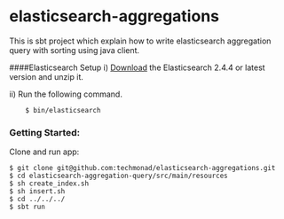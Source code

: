 # elasticsearch-aggregations
  This is sbt project which explain how to write elasticsearch aggregation query with sorting using java client.



####Elasticsearch Setup
  i) [Download](https://download.elastic.co/elasticsearch/release/org/elasticsearch/distribution/zip/elasticsearch/2.4.4/elasticsearch-2.4.4.zip) the Elasticsearch 2.4.4 or latest version  and unzip it.

  ii) Run the following command.

        $ bin/elasticsearch
        

### Getting Started:
 Clone and run  app:
  ```
  $ git clone git@github.com:techmonad/elasticsearch-aggregations.git
  $ cd elasticsearch-aggregation-query/src/main/resources
  $ sh create_index.sh
  $ sh insert.sh
  $ cd ../../../
  $ sbt run
  ```
